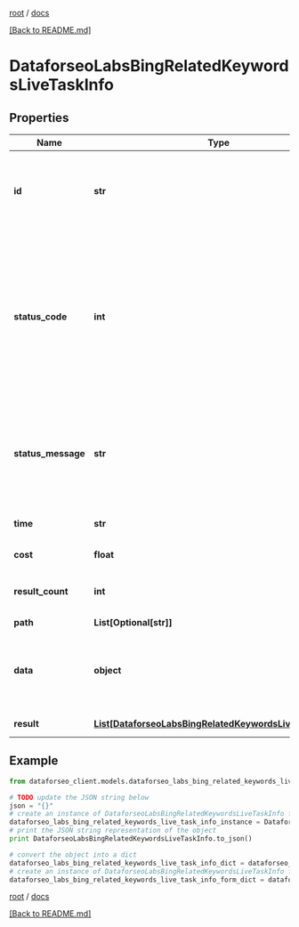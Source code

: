 [root](./../ "root") / [docs](./ "docs")

[[Back to README.md]](./../README.md "[Back to README.md]")

# DataforseoLabsBingRelatedKeywordsLiveTaskInfo

## Properties

Name | Type | Description | Notes
------------ | ------------- | ------------- | -------------
**id** | **str** | task identifier unique task identifier in our system in the UUID format | [optional]
**status_code** | **int** | status code of the task generated by DataForSEO, can be within the following range: 10000-60000 you can find the full list of the response codes here | [optional]
**status_message** | **str** | informational message of the task you can find the full list of general informational messages here | [optional]
**time** | **str** | execution time, seconds | [optional]
**cost** | **float** | total tasks cost, USD | [optional]
**result_count** | **int** | number of elements in the result array | [optional]
**path** | **List[Optional[str]]** | URL path | [optional]
**data** | **object** | contains the same parameters that you specified in the POST request | [optional]
**result** | [**List[DataforseoLabsBingRelatedKeywordsLiveResultInfo]**](DataforseoLabsBingRelatedKeywordsLiveResultInfo.md) | array of results | [optional]

## Example

```python
from dataforseo_client.models.dataforseo_labs_bing_related_keywords_live_task_info import DataforseoLabsBingRelatedKeywordsLiveTaskInfo

# TODO update the JSON string below
json = "{}"
# create an instance of DataforseoLabsBingRelatedKeywordsLiveTaskInfo from a JSON string
dataforseo_labs_bing_related_keywords_live_task_info_instance = DataforseoLabsBingRelatedKeywordsLiveTaskInfo.from_json(json)
# print the JSON string representation of the object
print DataforseoLabsBingRelatedKeywordsLiveTaskInfo.to_json()

# convert the object into a dict
dataforseo_labs_bing_related_keywords_live_task_info_dict = dataforseo_labs_bing_related_keywords_live_task_info_instance.to_dict()
# create an instance of DataforseoLabsBingRelatedKeywordsLiveTaskInfo from a dict
dataforseo_labs_bing_related_keywords_live_task_info_form_dict = dataforseo_labs_bing_related_keywords_live_task_info.from_dict(dataforseo_labs_bing_related_keywords_live_task_info_dict)
```

  

[root](./../ "root") / [docs](./ "docs")

[[Back to README.md]](./../README.md "[Back to README.md]")